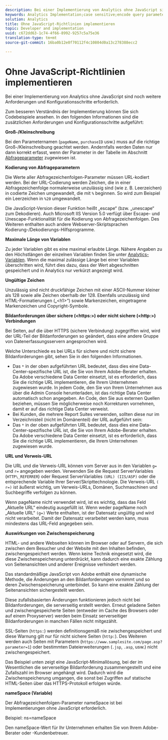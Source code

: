 ```yaml
---
description: Bei einer Implementierung von Analytics ohne JavaScript sind noch weitere Anforderungen und Konfigurationsschritte erforderlich.
keywords: Analytics Implementation;case sensitive;encode query parameters;invalid characters;secure image requests;maximum variable length;referring;url;caching;namespace
solution: Analytics
title: Ohne JavaScript-Richtlinien implementieren
topic: Developer and implementation
uuid: c672dd63-1c74-4f66-8992-9257c5a75e36
translation-type: tm+mt
source-git-commit: 16ba0b12e0f70112f4c10804d0a13c278388ecc2

---
```



# Ohne JavaScript-Richtlinien implementieren

Bei einer Implementierung von Analytics ohne JavaScript sind noch weitere Anforderungen und Konfigurationsschritte erforderlich.

Zum besseren Verständnis der Implementierung können Sie sich Codebeispiele ansehen. In den folgenden Informationen sind die zusätzlichen Anforderungen und Konfigurationsschritte aufgeführt:

<!--Meike, I converted this from a table. Table within a table was a mess, and I'm not sure I captured everything. Please check this content against the orginal. -Bob -->

**Groß-/Kleinschreibung**

Bei den Parameternamen (`pageName`, `purchaseID` usw.) muss auf die richtige Groß-/Kleinschreibung geachtet werden. Andernfalls werden Daten nur dann korrekt erfasst, wenn der Parameter in der Tabelle im Abschnitt [Abfrageparameter](/help/implement/js-implementation/data-collection/query-parameters.md) zugewiesen ist.

**Kodierung von Abfrageparametern**

Die Werte aller Abfragezeichenfolgen-Parameter müssen URL-kodiert werden. Bei der URL-Codierung werden Zeichen, die in einer Abfragezeichenfolge normalerweise unzulässig sind (wie z. B. Leerzeichen) in codierte Zeichen umgewandelt, die mit `%` beginnen. So wird zum Beispiel ein Leerzeichen in `%20` umgewandelt.

Die JavaScript-Version dieser Funktion heißt „escape“ (bzw. „unescape“ zum Dekodieren). Auch Microsoft IIS Version 5.0 verfügt über Escape- und Unescape-Funktionalität für die Kodierung von Abfragezeichenfolgen. Des Weiteren enthalten auch andere Webserver-Skriptsprachen Kodierung-/Dekodierungs-Hilfsprogramme.

**Maximale Länge von Variablen**

Zu jeder Variablen gibt es eine maximal erlaubte Länge. Nähere Angaben zu den Höchstlängen der einzelnen Variablen finden Sie unter [Analytics-Variablen](/help/implement/js-implementation/c-variables/sc-variables.md). Wenn die maximal zulässige Länge bei einer Variablen überschritten wird, führt dies dazu, dass der Wert abgeschnitten gespeichert und in Analytics nur verkürzt angezeigt wird.

**Ungültige Zeichen**

Unzulässig sind nicht druckfähige Zeichen mit einer ASCII-Nummer kleiner als 128 sowie alle Zeichen oberhalb der 128. Ebenfalls unzulässig sind HTML-Formatierungen („&lt;h1&gt;“) sowie Markenzeichen, eingetragene Markenzeichen und Copyright-Symbole.

**Bildanforderungen über sichere (&lt;https:&gt;) oder nicht sichere (&lt;http:&gt;) Verbindungen**

Bei Seiten, auf die über HTTPS (sichere Verbindung) zugegriffen wird, wird der URL-Teil der Bildanforderungen so geändert, dass eine andere Gruppe von Datenerfassungsservern angesprochen wird.

Welche Unterschiede es bei URLs für sichere und nicht sichere Bildanforderungen gibt, sehen Sie in den folgenden Informationen.

* Das `*` in der oben aufgeführten URL bedeutet, dass dies eine Data-Center-spezifische URL ist, die Sie von Ihrem Adobe-Berater erhalten. Da Adobe verschiedene Data Center einsetzt, ist es erforderlich, dass Sie die richtige URL implementieren, die Ihrem Unternehmen zugewiesen wurde. In jedem Code, den Sie von Ihrem Unternehmen aus über die Admin Console herunterladen, ist das richtige Data Center automatisch schon angegeben. An Code, den Sie aus externen Quellen beziehen, müssen Sie möglicherweise noch Korrekturen vornehmen, damit er auf das richtige Data Center verweist.
* Bei Kunden, die mehrere Report Suites verwenden, sollten diese nur im Verzeichnisteil (nicht im Domänenteil) der URL aufgeführt sein:
* Das `*` in der oben aufgeführten URL bedeutet, dass dies eine Data-Center-spezifische URL ist, die Sie von Ihrem Adobe-Berater erhalten. Da Adobe verschiedene Data Center einsetzt, ist es erforderlich, dass Sie die richtige URL implementieren, die Ihrem Unternehmen zugewiesen wurde.

**URL und Verweis-URL**

Die URL und die Verweis-URL können vom Server aus in den Variablen `g=` und `r=` angegeben werden. Verwenden Sie die Request ServerVariables (`HTTP\_REFERRER`) oder Request ServerVariables `(URL) (IIS/ASP)` oder die entsprechende Variable Ihrer Server/Skripttechnologie. Die Verweis-URL `( r=)` ist äußerst wichtig, um Verweis-URLs, Domänen, Suchmaschinen und Suchbegriffe verfolgen zu können.

Wenn pageName nicht verwendet wird, ist es wichtig, dass das Feld „Aktuelle URL“ eindeutig ausgefüllt ist. Wenn weder pageName noch „Aktuelle URL“ `(g=)` Werte enthalten, ist der Datensatz ungültig und wird nicht verarbeitet. Damit der Datensatz verarbeitet werden kann, muss mindestens das URL-Feld angegeben sein.

**Auswirkungen von Zwischenspeicherung**

HTML- und andere Webseiten können im Browser oder auf Servern, die sich zwischen dem Besucher und der Website mit den Inhalten befinden, zwischengespeichert werden. Wenn keine Technik eingesetzt wird, die diese Zwischenspeicherung unterdrückt, kann dadurch eine exakte Zählung von Seitenansichten und anderer Ereignisse verhindert werden.

Das standardmäßige JavaScript von Adobe enthält eine dynamische Methode, die Änderungen an den Bildanforderungen vornimmt und so deren Zwischenspeicherung unterbindet. So kann eine exakte Zählung der Seitenansichten sichergestellt werden.

Diese zufallsbasierten Änderungen funktionieren jedoch nicht bei Bildanforderungen, die serverseitig erstellt werden. Erneut geladene Seiten und zwischengespeicherte Seiten (entweder im Cache des Browsers oder auf einem Proxyserver) werden beim Einsatz serverseitiger Bildanforderungen in manchen Fällen nicht mitgezählt.

SSL-Seiten (`https:`) werden definitionsgemäß nie zwischengespeichert und diese Warnung gilt nur für nicht sichere Seiten (`http:`). Des Weiteren werden auch Seiten mit Parametern (`https://www.samplesite.com/page.asp?parameter=1`) oder bestimmten Dateierweiterungen (`.jsp`, `.asp`, usw.) nicht zwischengespeichert.

Das Beispiel unten zeigt eine JavaScript-Minimallösung, bei der im Wesentlichen die serverseitige Bildanforderung zusammengestellt und eine Zufallszahl im Browser angehängt wird. Dadurch wird die Zwischenspeicherung umgangen, die sonst bei Zugriffen auf statische HTML-Seiten über das HTTPS-Protokoll erfolgen würde.

**nameSpace (Variable)**

Der Abfragezeichenfolgen-Parameter nameSpace ist bei Implementierungen ohne JavaScript erforderlich.

Beispiel: ns=nameSpace

Den nameSpace-Wert für Ihr Unternehmen erhalten Sie von Ihrem Adobe-Berater oder -Kundenbetreuer.
